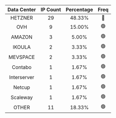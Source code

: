 | Data Center | IP Count | Percentage | Freq |
|:------------:|:--------:|:-----------:|:-----:|
| HETZNER | 29 | 48.33% | 🔴 |
| OVH | 9 | 15.00% | 🟢 |
| AMAZON | 3 | 5.00% | 🟢 |
| IKOULA | 2 | 3.33% | 🟢 |
| MEVSPACE | 2 | 3.33% | 🟢 |
| Contabo | 1 | 1.67% | 🟢 |
| Interserver | 1 | 1.67% | 🟢 |
| Netcup | 1 | 1.67% | 🟢 |
| Scaleway | 1 | 1.67% | 🟢 |
| OTHER | 11 | 18.33% | 🟢 |